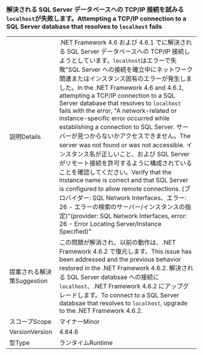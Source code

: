### <a name="attempting-a-tcpip-connection-to-a-sql-server-database-that-resolves-to-localhost-fails"></a><span data-ttu-id="faab2-101">解決される SQL Server データベースへの TCP/IP 接続を試みる`localhost`が失敗します。</span><span class="sxs-lookup"><span data-stu-id="faab2-101">Attempting a TCP/IP connection to a SQL Server database that resolves to `localhost` fails</span></span>

|   |   |
|---|---|
|<span data-ttu-id="faab2-102">説明</span><span class="sxs-lookup"><span data-stu-id="faab2-102">Details</span></span>|<span data-ttu-id="faab2-103">.NET Framework 4.6 および 4.6.1 でに解決される SQL Server データベースへの TCP/IP 接続しようとしています。<code>localhost</code>はエラーで失敗&quot;SQL Server への接続を確立中にネットワーク関連またはインスタンス固有のエラーが発生しました。</span><span class="sxs-lookup"><span data-stu-id="faab2-103">In the .NET Framework 4.6 and 4.6.1, attempting a TCP/IP connection to a SQL Server database that resolves to <code>localhost</code> fails with the error, &quot;A network-related or instance-specific error occurred while establishing a connection to SQL Server.</span></span> <span data-ttu-id="faab2-104">サーバーが見つからないかアクセスできません。</span><span class="sxs-lookup"><span data-stu-id="faab2-104">The server was not found or was not accessible.</span></span> <span data-ttu-id="faab2-105">インスタンス名が正しいこと、および SQL Server がリモート接続を許可するように構成されていることを確認してください。</span><span class="sxs-lookup"><span data-stu-id="faab2-105">Verify that the instance name is correct and that SQL Server is configured to allow remote connections.</span></span> <span data-ttu-id="faab2-106">(プロバイダー: SQL Network Interfaces、エラー: 26 - エラーの検索のサーバー/インスタンスの指定)&quot;</span><span class="sxs-lookup"><span data-stu-id="faab2-106">(provider: SQL Network Interfaces, error: 26 - Error Locating Server/Instance Specified)&quot;</span></span>|
|<span data-ttu-id="faab2-107">提案される解決策</span><span class="sxs-lookup"><span data-stu-id="faab2-107">Suggestion</span></span>|<span data-ttu-id="faab2-108">この問題が解消され、以前の動作は、.NET Framework 4.6.2 で復元します。</span><span class="sxs-lookup"><span data-stu-id="faab2-108">This issue has been addressed and the previous behavior restored in the .NET Framework 4.6.2.</span></span> <span data-ttu-id="faab2-109">解決される SQL Server databsae への接続に<code>localhost</code>、.NET Framework 4.6.2 にアップグレードします。</span><span class="sxs-lookup"><span data-stu-id="faab2-109">To connect to a SQL Server databsae that resolves to <code>localhost</code>, upgrade to the .NET Framework 4.6.2.</span></span>|
|<span data-ttu-id="faab2-110">スコープ</span><span class="sxs-lookup"><span data-stu-id="faab2-110">Scope</span></span>|<span data-ttu-id="faab2-111">マイナー</span><span class="sxs-lookup"><span data-stu-id="faab2-111">Minor</span></span>|
|<span data-ttu-id="faab2-112">Version</span><span class="sxs-lookup"><span data-stu-id="faab2-112">Version</span></span>|<span data-ttu-id="faab2-113">4.6</span><span class="sxs-lookup"><span data-stu-id="faab2-113">4.6</span></span>|
|<span data-ttu-id="faab2-114">型</span><span class="sxs-lookup"><span data-stu-id="faab2-114">Type</span></span>|<span data-ttu-id="faab2-115">ランタイム</span><span class="sxs-lookup"><span data-stu-id="faab2-115">Runtime</span></span>|


